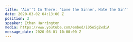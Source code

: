 ```yaml
---
title: 'Ain''t In There: "Love the Sinner, Hate the Sin"'
date: 2020-03-02 04:13:00 Z
position: 3
speaker: Ethan Harrington
media: https://www.youtube.com/embed/i05o5gZwdiA
message_date: 2020-03-01 10:00:00 Z
---
```


